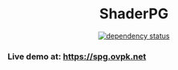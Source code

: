 <div align="center">

# ShaderPG

[![dependency status](https://deps.rs/repo/github/Overpeek/shaderpg/status.svg)](https://deps.rs/repo/github/Overpeek/shaderpg)

</div>

### Live demo at: https://spg.ovpk.net
